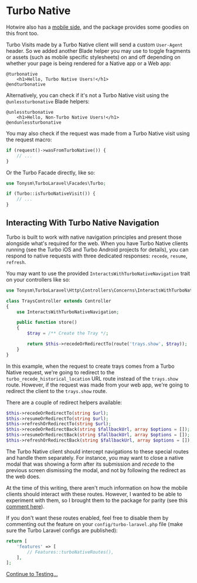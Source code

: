 # Turbo Native

Hotwire also has a [mobile side](https://turbo.hotwired.dev/handbook/native), and the package provides some goodies on this front too.

Turbo Visits made by a Turbo Native client will send a custom `User-Agent` header. So we added another Blade helper you may use to toggle fragments or assets (such as mobile specific stylesheets) on and off depending on whether your page is being rendered for a Native app or a Web app:

```blade
@turbonative
    <h1>Hello, Turbo Native Users!</h1>
@endturbonative
```

Alternatively, you can check if it's not a Turbo Native visit using the `@unlessturbonative` Blade helpers:

```blade
@unlessturbonative
    <h1>Hello, Non-Turbo Native Users!</h1>
@endunlessturbonative
```

You may also check if the request was made from a Turbo Native visit using the request macro:

```php
if (request()->wasFromTurboNative()) {
    // ...
}
```

Or the Turbo Facade directly, like so:

```php
use Tonysm\TurboLaravel\Facades\Turbo;

if (Turbo::isTurboNativeVisit()) {
    // ...
}
```

## Interacting With Turbo Native Navigation

Turbo is built to work with native navigation principles and present those alongside what's required for the web. When you have Turbo Native clients running (see the Turbo iOS and Turbo Android projects for details), you can respond to native requests with three dedicated responses: `recede`, `resume`, `refresh`.

You may want to use the provided `InteractsWithTurboNativeNavigation` trait on your controllers like so:

```php
use Tonysm\TurboLaravel\Http\Controllers\Concerns\InteractsWithTurboNativeNavigation;

class TraysController extends Controller
{
    use InteractsWithTurboNativeNavigation;

    public function store()
    {
        $tray = /** Create the Tray */;

        return $this->recedeOrRedirectTo(route('trays.show', $tray));
    }
}
```

In this example, when the request to create trays comes from a Turbo Native request, we're going to redirect to the `turbo_recede_historical_location` URL route instead of the `trays.show` route. However, if the request was made from your web app, we're going to redirect the client to the `trays.show` route.

There are a couple of redirect helpers available:

```php
$this->recedeOrRedirectTo(string $url);
$this->resumeOrRedirectTo(string $url);
$this->refreshOrRedirectTo(string $url);
$this->recedeOrRedirectBack(string $fallbackUrl, array $options = []);
$this->resumeOrRedirectBack(string $fallbackUrl, array $options = []);
$this->refreshOrRedirectBack(string $fallbackUrl, array $options = []);
```

The Turbo Native client should intercept navigations to these special routes and handle them separately. For instance, you may want to close a native modal that was showing a form after its submission and _recede_ to the previous screen dismissing the modal, and not by following the redirect as the web does.

At the time of this writing, there aren't much information on how the mobile clients should interact with these routes. However, I wanted to be able to experiment with them, so I brought them to the package for parity (see this [comment here](https://github.com/hotwired/turbo-rails/issues/78#issuecomment-815897904)).

If you don't want these routes enabled, feel free to disable them by commenting out the feature on your `config/turbo-laravel.php` file (make sure the Turbo Laravel configs are published):

```php
return [
    'features' => [
        // Features::turboNativeRoutes(),
    ],
];
```

[Continue to Testing...](/docs/{{version}}/testing)

